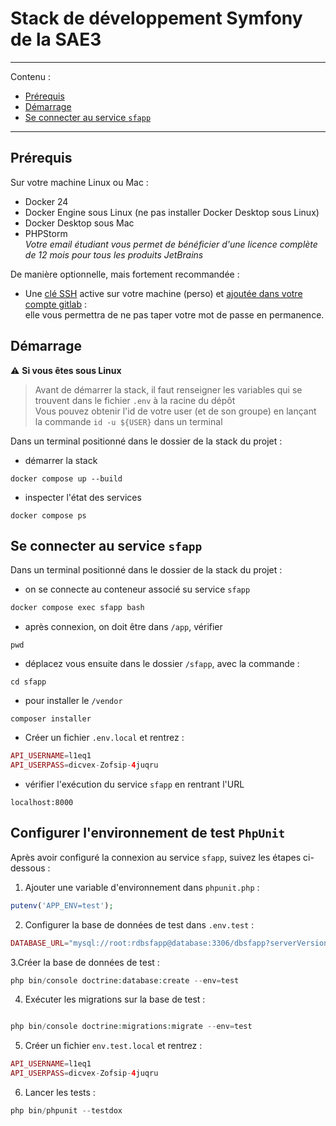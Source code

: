 <h1>Stack de développement Symfony de la SAE3</h1>

--- 
Contenu : 
- [Prérequis](#prérequis)
- [Démarrage](#démarrage)
- [Se connecter au service `sfapp`](#se-connecter-au-service-sfapp)

--- 

## Prérequis

Sur votre machine Linux ou Mac :

- Docker 24 
- Docker Engine sous Linux (ne pas installer Docker Desktop sous Linux)
- Docker Desktop sous Mac
- PHPStorm  
  _Votre email étudiant vous permet de bénéficier d'une licence complète de 12 mois pour tous les produits JetBrains_  

De manière optionnelle, mais fortement recommandée :

- Une [clé SSH](https://forge.iut-larochelle.fr/help/ssh/index#generate-an-ssh-key-pair) active sur votre machine
  (perso) et [ajoutée dans votre compte gitlab](https://forge.iut-larochelle.fr/help/ssh/index#add-an-ssh-key-to-your-gitlab-account) :  
  elle vous permettra de ne pas taper votre mot de passe en permanence.

## Démarrage

⚠️ **Si vous êtes sous Linux**  
> Avant de démarrer la stack, il faut renseigner les variables qui se trouvent dans le fichier `.env` à la racine du dépôt     
> Vous pouvez obtenir l'id de votre user (et de son groupe) en lançant la commande `id -u ${USER}` dans un terminal

Dans un terminal positionné dans le dossier de la stack du projet : 

- démarrer la stack    
```
docker compose up --build
```

- inspecter l'état des services 
```
docker compose ps
```

## Se connecter au service `sfapp`

Dans un terminal positionné dans le dossier de la stack du projet : 
 
 - on se connecte au conteneur associé su service `sfapp` 
```bash
docker compose exec sfapp bash
```
- après connexion, on doit être dans `/app`, vérifier 
```
pwd 
```
- déplacez vous ensuite dans le dossier `/sfapp`, avec la commande :
```
cd sfapp 
```

- pour installer le `/vendor` 
```
composer installer
``` 

- Créer un fichier `.env.local` et rentrez : 
```php
API_USERNAME=l1eq1
API_USERPASS=dicvex-Zofsip-4juqru
```

- vérifier l'exécution du service `sfapp` en rentrant l'URL
```
localhost:8000
```

## Configurer l'environnement de test `PhpUnit`

Après avoir configuré la connexion au service `sfapp`, suivez les étapes ci-dessous :

1. Ajouter une variable d'environnement dans `phpunit.php` :
```php
putenv('APP_ENV=test'); 
```

2.	Configurer la base de données de test dans `.env.test` :
```php
DATABASE_URL="mysql://root:rdbsfapp@database:3306/dbsfapp?serverVersion=10.10.2-MariaDB&charset=utf8mb4"
```

3.Créer la base de données de test :
```php
php bin/console doctrine:database:create --env=test
```

4.	Exécuter les migrations sur la base de test :
```php

php bin/console doctrine:migrations:migrate --env=test
```

5. Créer un fichier `env.test.local` et rentrez : 
```php
API_USERNAME=l1eq1
API_USERPASS=dicvex-Zofsip-4juqru
```

6.	Lancer les tests :
```php
php bin/phpunit --testdox
```




